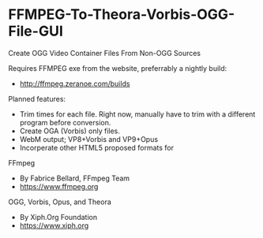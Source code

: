 # FFMPEG-To-Theora-Vorbis-OGG-File-GUI
Create OGG Video Container Files From Non-OGG Sources

Requires FFMPEG exe from the website, preferrably a nightly build:
* http://ffmpeg.zeranoe.com/builds

Planned features:
* Trim times for each file. Right now, manually have to trim with a different program before conversion.
* Create OGA (Vorbis) only files.
* WebM output; VP8+Vorbis and VP9+Opus
* Incorperate other HTML5 proposed formats for <audio> and <video> tags.

FFmpeg
* By Fabrice Bellard, FFmpeg Team
* https://www.ffmpeg.org

OGG, Vorbis, Opus, and Theora
* By Xiph.Org Foundation
* https://www.xiph.org

